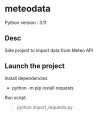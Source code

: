 # meteodata
Python version : 3.11
## Desc
Side project to import data from Meteo API

## Launch the project
Install dependencies
- python -m pip install requests

Run script
> python import_requests.py
